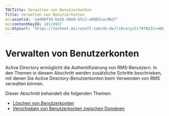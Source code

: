 ```yaml
---
TOCTitle: Verwalten von Benutzerkonten
Title: Verwalten von Benutzerkonten
ms:assetid: 'a4d90f3d-ba1b-40e0-b5c2-e0065cac962f'
ms:contentKeyID: 18118957
ms:mtpsurl: 'https://technet.microsoft.com/de-de/library/Cc747623(v=WS.10)'
---
```


Verwalten von Benutzerkonten
============================

Active Directory ermöglicht die Authentifizierung von RMS-Benutzern. In den Themen in diesem Abschnitt werden zusätzliche Schritte beschrieben, mit denen Sie Active Directory-Benutzerkonten beim Verwenden von RMS verwalten können.

Dieser Abschnitt behandelt die folgenden Themen:

-   [Löschen von Benutzerkonten](https://technet.microsoft.com/bf73b141-d4d1-4807-a773-3aaff58b0db6)
-   [Verschieben von Benutzerkonten zwischen Domänen](https://technet.microsoft.com/0010b0ea-07c0-41c9-81f7-5881343d1d55)
